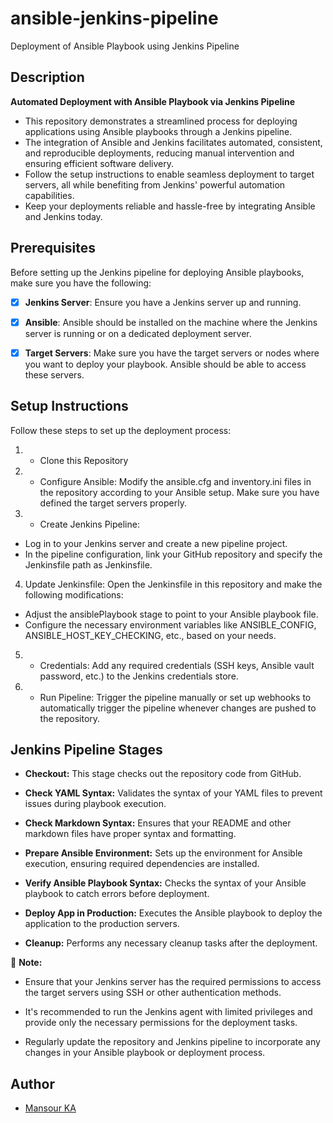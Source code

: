# ansible-jenkins-pipeline

Deployment of Ansible Playbook using Jenkins Pipeline


## Description

**Automated Deployment with Ansible Playbook via Jenkins Pipeline**

* This repository demonstrates a streamlined process for deploying applications using Ansible playbooks through a Jenkins pipeline. 
* The integration of Ansible and Jenkins facilitates automated, consistent, and reproducible deployments, reducing manual intervention and ensuring efficient software delivery. 
* Follow the setup instructions to enable seamless deployment to target servers, all while benefiting from Jenkins' powerful automation capabilities. 
* Keep your deployments reliable and hassle-free by integrating Ansible and Jenkins today.

## Prerequisites
Before setting up the Jenkins pipeline for deploying Ansible playbooks, make sure you have the following:

- [x] **Jenkins Server**: Ensure you have a Jenkins server up and running.
- [x] **Ansible**: Ansible should be installed on the machine where the Jenkins server is running or on a dedicated deployment server.
- [x] **Target Servers**: Make sure you have the target servers or nodes where you want to deploy your playbook. Ansible should be able to access these servers.


## Setup Instructions

Follow these steps to set up the deployment process:

1. - Clone this Repository

2. - Configure Ansible: Modify the ansible.cfg and inventory.ini files in the repository according to your Ansible setup. Make sure you have defined the target servers properly.

3. - Create Jenkins Pipeline:
- Log in to your Jenkins server and create a new pipeline project.
- In the pipeline configuration, link your GitHub repository and specify the Jenkinsfile path as Jenkinsfile.

4. Update Jenkinsfile: Open the Jenkinsfile in this repository and make the following modifications:
- Adjust the ansiblePlaybook stage to point to your Ansible playbook file.
- Configure the necessary environment variables like ANSIBLE_CONFIG, ANSIBLE_HOST_KEY_CHECKING, etc., based on your needs.

5. - Credentials: Add any required credentials (SSH keys, Ansible vault password, etc.) to the Jenkins credentials store.

6. - Run Pipeline: Trigger the pipeline manually or set up webhooks to automatically trigger the pipeline whenever changes are pushed to the repository.


## Jenkins Pipeline Stages

- **Checkout:** This stage checks out the repository code from GitHub.

- **Check YAML Syntax:** Validates the syntax of your YAML files to prevent issues during playbook execution.

- **Check Markdown Syntax:** Ensures that your README and other markdown files have proper syntax and formatting.

- **Prepare Ansible Environment:** Sets up the environment for Ansible execution, ensuring required dependencies are installed.

- **Verify Ansible Playbook Syntax:** Checks the syntax of your Ansible playbook to catch errors before deployment.

- **Deploy App in Production:** Executes the Ansible playbook to deploy the application to the production servers.

- **Cleanup:** Performs any necessary cleanup tasks after the deployment.

&#x1F4DD; **Note:**
- Ensure that your Jenkins server has the required permissions to access the target servers using SSH or other authentication methods.

- It's recommended to run the Jenkins agent with limited privileges and provide only the necessary permissions for the deployment tasks.

- Regularly update the repository and Jenkins pipeline to incorporate any changes in your Ansible playbook or deployment process.


## Author

- [Mansour KA](http:mansourka.com)